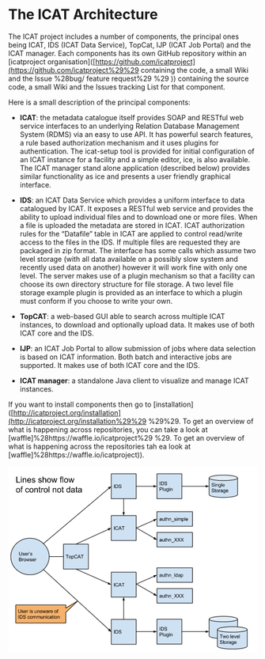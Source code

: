 # The ICAT Architecture

The ICAT project includes a number of components, the principal ones being ICAT, IDS \(ICAT Data Service\), TopCat, IJP \(ICAT Job Portal\) and the ICAT manager. Each components has its own GitHub repository within an \[icatproject organisation\]\([https://github.com/icatproject](https://github.com/icatproject%29%29 containing the code, a small Wiki and the Issue %28bug/ feature request%29 %29 \)\) containing the source code, a small Wiki and the Issues tracking List for that component.

Here is a small description of the principal components:

* **ICAT**: the metadata catalogue itself provides  SOAP and RESTful web service interfaces to an underlying Relation Database Management System \(RDMS\) via an easy to use API. It has powerful search features, a rule based authorization mechanism and it uses plugins for authentication. The icat-setup tool is provided for initial configuration of an ICAT instance for a facility and a simple editor, ice, is also available. The ICAT manager stand alone application \(described below\) provides similar functionality as ice and presents a user friendly graphical interface.

* **IDS**: an ICAT Data Service which provides a uniform interface to data catalogued by ICAT.  It exposes a RESTful web service and provides the ability to upload individual files and to download one or more files. When a file is uploaded the metadata are stored in ICAT. ICAT authorization rules for the “Datafile” table in ICAT are applied to control read/write access to the files in the IDS. If multiple files are requested they are packaged in zip format. The interface has some calls which assume two level storage \(with all data available on a possibly slow system and recently used data on another\) however it will work fine with only one level. The server makes use of a plugin mechanism so that a facility can choose its own directory structure for file storage. A two level file storage example plugin is provided as an interface to which a plugin must conform if you choose to write your own.

* **TopCAT**:  a web-based GUI able to search across multiple ICAT instances, to download and optionally upload data. It makes use of both ICAT core and the IDS.

* **IJP**: an ICAT Job Portal to allow submission of jobs where data selection is based on ICAT information.  Both batch and interactive jobs are supported. It makes use of both ICAT core and the IDS.

* **ICAT  manager**: a standalone Java client to visualize and manage ICAT instances.

If you want to install components then go to \[installation\] \([http://icatproject.org/installation](http://icatproject.org/installation%29%29 %29%29. To get an overview of what is happening across repositories, you can take a look at [waffle]%28https://waffle.io/icatproject%29 %29. To get an overview of what is happening across the repositories tah ea look at [waffle]%28https://waffle.io/icatproject\)\).

![](/assets/ICAT-Components.png)

